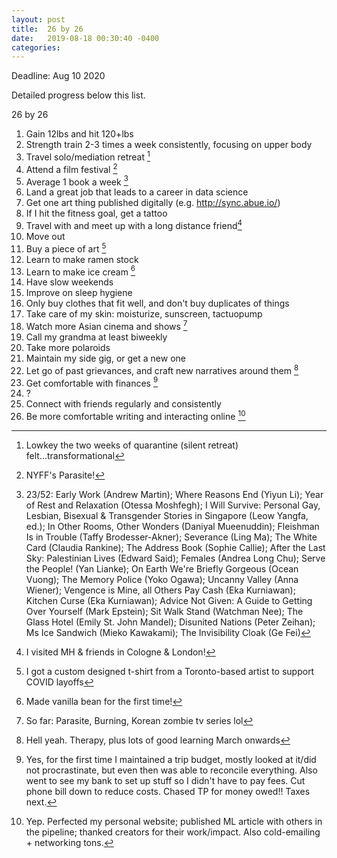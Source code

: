 ```yaml
---
layout: post
title:  26 by 26
date:   2019-08-18 00:30:40 -0400
categories:
---
```

Deadline: Aug 10 2020

Detailed progress below this list.

26 by 26
1. Gain 12lbs and hit 120+lbs
2. Strength train 2-3 times a week consistently, focusing on upper body
3. Travel solo/mediation retreat [^cf4664b6]
4. Attend a film festival [^bc1e1c45]
5. Average 1 book a week [^fa3a87c9]
6. Land a great job that leads to a career in data science
7. Get one art thing published digitally (e.g. http://sync.abue.io/)
8. If I hit the fitness goal, get a tattoo
9. Travel with and meet up with a long distance friend[^47ff5cfe]
10. Move out
11. Buy a piece of art [^5b963e37]
12. Learn to make ramen stock
13. Learn to make ice cream [^5193ccea]
14. Have slow weekends
15. Improve on sleep hygiene
16. Only buy clothes that fit well, and don't buy duplicates of things
17. Take care of my skin: moisturize, sunscreen, tactuopump
18. Watch more Asian cinema and shows [^b90ca913]
19. Call my grandma at least biweekly
20. Take more polaroids
21. Maintain my side gig, or get a new one
22. Let go of past grievances, and craft new narratives around them [^24f2c6b1]
23. Get comfortable with finances [^3ebaa2d7]
24. ?
25. Connect with friends regularly and consistently
26. Be more comfortable writing and interacting online [^dc027ce5]

[^3ebaa2d7]: Yes, for the first time I maintained a trip budget, mostly looked at it/did not procrastinate, but even then was able to reconcile everything. Also went to see my bank to set up stuff so I didn't have to pay fees. Cut phone bill down to reduce costs. Chased TP for money owed!! Taxes next.

[^dc027ce5]: Yep. Perfected my personal website; published ML article with others in the pipeline; thanked creators for their work/impact. Also cold-emailing + networking tons.

[^24f2c6b1]: Hell yeah. Therapy, plus lots of good learning March onwards

[^b90ca913]: So far: Parasite, Burning, Korean zombie tv series lol

[^5193ccea]: Made vanilla bean for the first time!

[^5b963e37]: I got a custom designed t-shirt from a Toronto-based artist to support COVID layoffs

[^cf4664b6]: Lowkey the two weeks of quarantine (silent retreat) felt...transformational

[^47ff5cfe]: I visited MH & friends in Cologne & London!

[^bc1e1c45]: NYFF's Parasite!

[^fa3a87c9]: 23/52: Early Work (Andrew Martin); Where Reasons End (Yiyun Li); Year of Rest and Relaxation (Otessa Moshfegh); I Will Survive: Personal Gay, Lesbian, Bisexual & Transgender Stories in Singapore (Leow Yangfa, ed.); In Other Rooms, Other Wonders (Daniyal Mueenuddin); Fleishman Is in Trouble (Taffy Brodesser-Akner); Severance (Ling Ma); The White Card (Claudia Rankine); The Address Book (Sophie Callie); After the Last Sky: Palestinian Lives (Edward Said); Females (Andrea Long Chu); Serve the People! (Yan Lianke); On Earth We're Briefly Gorgeous (Ocean Vuong); The Memory Police (Yoko Ogawa); Uncanny Valley (Anna Wiener); Vengence is Mine, all Others Pay Cash (Eka Kurniawan); Kitchen Curse (Eka Kurniawan); Advice Not Given: A Guide to Getting Over Yourself (Mark Epstein); Sit Walk Stand (Watchman Nee); The Glass Hotel (Emily St. John Mandel); Disunited Nations (Peter Zeihan); Ms Ice Sandwich (Mieko Kawakami); The Invisibility Cloak (Ge Fei)

